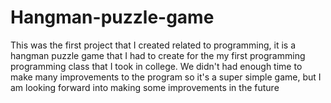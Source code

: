 # Hangman-puzzle-game
This was the first project that I created related to programming, 
it is a hangman puzzle game that I had to create for the my first programming programming class that I took in college.
We didn't had enough time to make many improvements to the program so it's a super simple game, 
but I am looking forward into making some improvements in the future
